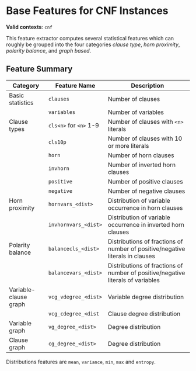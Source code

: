 # Base Features for CNF Instances

**Valid contexts**: `cnf`

This feature extractor computes several statistical features which can roughly be grouped into the four categories _clause type_, _horn proximity_, _polarity balance_, and _graph based_.

## Feature Summary

| Category              | Feature Name           | Description                                                                     |
|-----------------------|------------------------|---------------------------------------------------------------------------------|
| Basic statistics      | `clauses`              | Number of clauses                                                               |
|                       | `variables`            | Number of variables                                                             |
| Clause types          | `cls<n>` for `<n>` 1-9 | Number of clauses with `<n>` literals                                           |
|                       | `cls10p`               | Number of clauses with 10 or more literals                                      |
|                       | `horn`                 | Number of horn clauses                                                          |
|                       | `invhorn`              | Number of inverted horn clauses                                                 |
|                       | `positive`             | Number of positive clauses                                                      |
|                       | `negative`             | Number of negative clauses                                                      |
| Horn proximity        | `hornvars_<dist>`      | Distribution of variable occurrence in horn clauses                             |
|                       | `invhornvars_<dist>`   | Distribution of variable occurrence in inverted horn clauses                    |
| Polarity balance      | `balancecls_<dist>`    | Distributions of fractions of number of positive/negative literals in clauses   |
|                       | `balancevars_<dist>`   | Distributions of fractions of number of positive/negative literals of variables |
| Variable-clause graph | `vcg_vdegree_<dist>`   | Variable degree distribution                                                    |
|                       | `vcg_cdegree_<dist`    | Clause degree distribution                                                      |
| Variable graph        | `vg_degree_<dist>`     | Degree distribution                                                             |
| Clause graph          | `cg_degree_<dist>`     | Degree distribution                                                             |

Distributions features are `mean`, `variance`, `min`, `max` and `entropy`.
